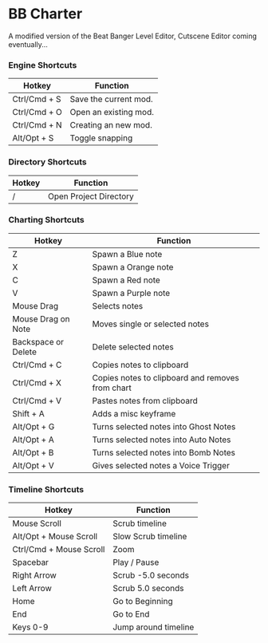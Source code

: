 # BB Charter

A modified version of the Beat Banger Level Editor, Cutscene Editor coming eventually...

### Engine Shortcuts
| Hotkey | Function |
| ------ | ------ |
|Ctrl/Cmd + S|Save the current mod.|
|Ctrl/Cmd + O|Open an existing mod.|
|Ctrl/Cmd + N|Creating an new mod.|
|Alt/Opt + S|Toggle snapping|
### Directory Shortcuts
| Hotkey | Function |
| ------ | ------ |
|/|Open Project Directory|
### Charting Shortcuts
| Hotkey | Function |
| ------ | ------ |
|Z|Spawn a Blue note|
|X|Spawn a Orange note|
|C|Spawn a Red note|
|V|Spawn a Purple note|
|Mouse Drag|Selects notes|
|Mouse Drag on Note|Moves single or selected notes|
|Backspace or Delete|Delete selected notes|
|Ctrl/Cmd + C|Copies notes to clipboard|
|Ctrl/Cmd + X|Copies notes to clipboard and removes from chart|
|Ctrl/Cmd + V|Pastes notes from clipboard|
|Shift + A|Adds a misc keyframe|
|Alt/Opt + G|Turns selected notes into Ghost Notes|
|Alt/Opt + A|Turns selected notes into Auto Notes|
|Alt/Opt + B|Turns selected notes into Bomb Notes|
|Alt/Opt + V|Gives selected notes a Voice Trigger|
### Timeline Shortcuts
| Hotkey | Function |
| ------ | ------ |
|Mouse Scroll|Scrub timeline|
|Alt/Opt + Mouse Scroll|Slow Scrub timeline|
|Ctrl/Cmd + Mouse Scroll|Zoom|
|Spacebar|Play / Pause|
|Right Arrow|Scrub -5.0 seconds|
|Left Arrow|Scrub 5.0 seconds|
|Home|Go to Beginning|
|End|Go to End|
|Keys 0-9|Jump around timeline|
